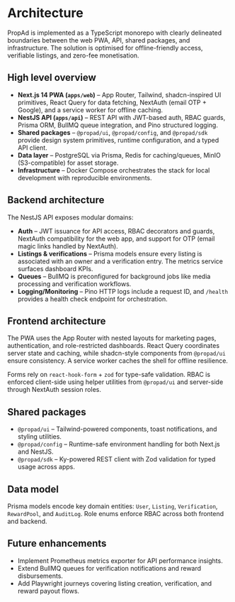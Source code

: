 # Architecture

PropAd is implemented as a TypeScript monorepo with clearly delineated boundaries between the web PWA, API, shared packages, and infrastructure. The solution is optimised for offline-friendly access, verifiable listings, and zero-fee monetisation.

## High level overview

- **Next.js 14 PWA (`apps/web`)** – App Router, Tailwind, shadcn-inspired UI primitives, React Query for data fetching, NextAuth (email OTP + Google), and a service worker for offline caching.
- **NestJS API (`apps/api`)** – REST API with JWT-based auth, RBAC guards, Prisma ORM, BullMQ queue integration, and Pino structured logging.
- **Shared packages** – `@propad/ui`, `@propad/config`, and `@propad/sdk` provide design system primitives, runtime configuration, and a typed API client.
- **Data layer** – PostgreSQL via Prisma, Redis for caching/queues, MinIO (S3-compatible) for asset storage.
- **Infrastructure** – Docker Compose orchestrates the stack for local development with reproducible environments.

## Backend architecture

The NestJS API exposes modular domains:

- **Auth** – JWT issuance for API access, RBAC decorators and guards, NextAuth compatibility for the web app, and support for OTP (email magic links handled by NextAuth).
- **Listings & verifications** – Prisma models ensure every listing is associated with an owner and a verification entry. The metrics service surfaces dashboard KPIs.
- **Queues** – BullMQ is preconfigured for background jobs like media processing and verification workflows.
- **Logging/Monitoring** – Pino HTTP logs include a request ID, and `/health` provides a health check endpoint for orchestration.

## Frontend architecture

The PWA uses the App Router with nested layouts for marketing pages, authentication, and role-restricted dashboards. React Query coordinates server state and caching, while shadcn-style components from `@propad/ui` ensure consistency. A service worker caches the shell for offline resilience.

Forms rely on `react-hook-form` + `zod` for type-safe validation. RBAC is enforced client-side using helper utilities from `@propad/ui` and server-side through NextAuth session roles.

## Shared packages

- `@propad/ui` – Tailwind-powered components, toast notifications, and styling utilities.
- `@propad/config` – Runtime-safe environment handling for both Next.js and NestJS.
- `@propad/sdk` – Ky-powered REST client with Zod validation for typed usage across apps.

## Data model

Prisma models encode key domain entities: `User`, `Listing`, `Verification`, `RewardPool`, and `AuditLog`. Role enums enforce RBAC across both frontend and backend.

## Future enhancements

- Implement Prometheus metrics exporter for API performance insights.
- Extend BullMQ queues for verification notifications and reward disbursements.
- Add Playwright journeys covering listing creation, verification, and reward payout flows.
